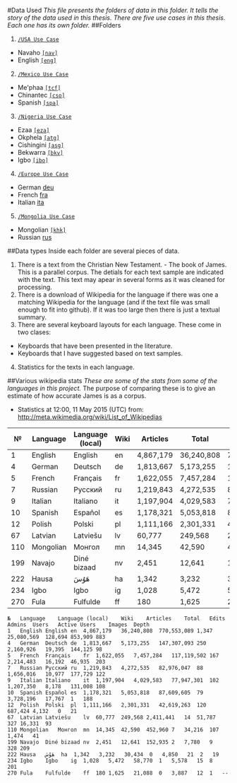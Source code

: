 #Data Used
_This file presents the folders of data in this folder. It tells the story of the data used in this thesis. There are five use cases in this thesis. Each one has its own folder._
##Folders

1. [`/USA Use Case`](/Publications/2015%20-%20Thesis/Data%20Used/1.%20USA%20Use%20Case)
 * Navaho [`[nav]`](http://www.ethnologue.com/language/nav)
 * English [`[eng]`](http://www.ethnologue.com/language/eng)
2. [`/Mexico Use Case`](/Publications/2015%20-%20Thesis/Data%20Used/2.%20Mexico%20Use%20Case)
 * Me'phaa [`[tcf]`](http://www.ethnologue.com/language/tcf)
 * Chinantec [`[cso]`](http://www.ethnologue.com/language/cso)
 * Spanish	[`[spa]`](http://www.ethnologue.com/language/spa)
3. [`/Nigeria Use Case`](/Publications/2015%20-%20Thesis/Data%20Used/3.%20Nigeria%20Use%20Case)
 * Ezaa [`[eza]`](http://www.ethnologue.com/language/eza)
 * Okphela [`[atg]`](http://www.ethnologue.com/language/atg)
 * Cishingini [`[asg]`](http://www.ethnologue.com/language/asg)
 * Bekwarra [`[bkv]`](http://www.ethnologue.com/language/bkv)
 * Igbo [`[ibo]`](http://www.ethnologue.com/language/ibo)
4. [`/Europe Use Case`](/Publications/2015%20-%20Thesis/Data%20Used/4.%20Europe%20Use%20Case)
 * German [deu](http://www.ethnologue.com/language/deu)
 * French [fra](http://www.ethnologue.com/language/fra)
 * Italian [ita](http://www.ethnologue.com/language/ita)
5. [`/Mongolia Use Case`](/Publications/2015%20-%20Thesis/Data%20Used/5.%20Mongolia%20Use%20Case)
 * Mongolian [`[khk]`](http://www.ethnologue.com/language/khk)
 * Russian [rus](http://www.ethnologue.com/language/rus)

##Data types
Inside each folder are several pieces of data.

1. There is a text from the Christian New Testament. - The book of James. This is a parallel corpus. The detials for each text sample are indicated with the text. This text may apear in several forms as it was cleaned for processing.
2. There is a download of Wikipedia for the language if there was one a matching Wikipedia for the language (and if the text file was small enough to fit into github). If it was too large then there is just a textual summary.
3. There are several keyboard layouts for each language. These come in two clases:
 * Keyboards that have been presented in the literature.
 * Keyboards that I have suggested based on text samples.
4. Statistics for the texts in each language.

##Various wikipedia stats
_These are some of the stats from some of the languages in this project._
The purpose of comparing these is to give an estimate of how accurate James is as a corpus.

* Statistics at 12:00, 11 May 2015 (UTC) from: http://meta.wikimedia.org/wiki/List_of_Wikipedias

№|Language|Language (local)|Wiki|Articles|Total|Edits|Admins|Users|Active Users|Images|Depth
---|---|---|---|---|---|---|---|---|---|---|---
1|English|English|en|4,867,179|36,240,808|770,553,089|1,347|25,080,569|128,694|853,909|883
4|German|Deutsch|de|1,813,667|5,173,255|147,307,093|250|2,160,926|19,395|144,125|98
5|French|Français|fr|1,622,055|7,457,284|117,119,502|167|2,214,483|16,192|46,935|203
7|Russian|Русский|ru|1,219,843|4,272,535|82,976,047|88|1,656,016|10,977|177,729|122
9|Italian|Italiano|it|1,197,904|4,029,583|77,947,301|102|1,207,350|8,178|131,008|108
10|Spanish|Español|es|1,178,321|5,053,818|87,609,605|79|3,728,196|17,767|1|188
12|Polish|Polski|pl|1,111,166|2,301,331|42,619,263|120|687,424|4,132|0|21
67|Latvian|Latviešu|lv|60,777|249,568|2,411,441|14|51,787|327|16,331|93
110|Mongolian|Монгол|mn|14,345|42,590|452,960|7|34,216|107|1,474|41
199|Navajo|Diné bizaad|nv|2,451|12,641|152,935|2|7,780|9|328|209
222|Hausa|هَوُسَ|ha|1,342|3,232|30,434|0|4,850|21|2|19
234|Igbo|Igbo|ig|1,028|5,472|58,770|1|5,578|15|8|201
270|Fula|Fulfulde|ff|180|1,625|21,088|0|3,887|12|1|--


```
№	Language	Language (local)	Wiki	Articles	Total	Edits	Admins	Users	Active Users	Images	Depth
1	English	English	en	4,867,179	36,240,808	770,553,089	1,347	25,080,569	128,694	853,909	883
4	German	Deutsch	de	1,813,667	5,173,255	147,307,093	250	2,160,926	19,395	144,125	98
5	French	Français	fr	1,622,055	7,457,284	117,119,502	167	2,214,483	16,192	46,935	203
7	Russian	Русский	ru	1,219,843	4,272,535	82,976,047	88	1,656,016	10,977	177,729	122
9	Italian	Italiano	it	1,197,904	4,029,583	77,947,301	102	1,207,350	8,178	131,008	108
10	Spanish	Español	es	1,178,321	5,053,818	87,609,605	79	3,728,196	17,767	1	188
12	Polish	Polski	pl	1,111,166	2,301,331	42,619,263	120	687,424	4,132	0	21
67	Latvian	Latviešu	lv	60,777	249,568	2,411,441	14	51,787	327	16,331	93
110	Mongolian	Монгол	mn	14,345	42,590	452,960	7	34,216	107	1,474	41
199	Navajo	Diné bizaad	nv	2,451	12,641	152,935	2	7,780	9	328	209
222	Hausa	هَوُسَ	ha	1,342	3,232	30,434	0	4,850	21	2	19
234	Igbo	Igbo	ig	1,028	5,472	58,770	1	5,578	15	8	201
270	Fula	Fulfulde	ff	180	1,625	21,088	0	3,887	12	1	--
```

